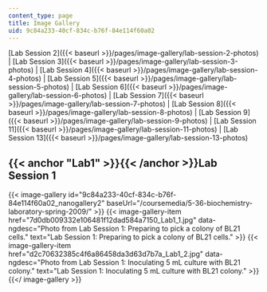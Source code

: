 ```yaml
---
content_type: page
title: Image Gallery
uid: 9c84a233-40cf-834c-b76f-84e114f60a02
---
```


[Lab Session 2]({{< baseurl >}}/pages/image-gallery/lab-session-2-photos) | [Lab Session 3]({{< baseurl >}}/pages/image-gallery/lab-session-3-photos) | [Lab Session 4]({{< baseurl >}}/pages/image-gallery/lab-session-4-photos) | [Lab Session 5]({{< baseurl >}}/pages/image-gallery/lab-session-5-photos) | [Lab Session 6]({{< baseurl >}}/pages/image-gallery/lab-session-6-photos) | [Lab Session 7]({{< baseurl >}}/pages/image-gallery/lab-session-7-photos) | [Lab Session 8]({{< baseurl >}}/pages/image-gallery/lab-session-8-photos) | [Lab Session 9]({{< baseurl >}}/pages/image-gallery/lab-session-9-photos) | [Lab Session 11]({{< baseurl >}}/pages/image-gallery/lab-session-11-photos) | [Lab Session 13]({{< baseurl >}}/pages/image-gallery/lab-session-13-photos)

{{< anchor "Lab1" >}}{{< /anchor >}}Lab Session 1 
--------------------------------------------------
{{< image-gallery id="9c84a233-40cf-834c-b76f-84e114f60a02_nanogallery2" baseUrl="/coursemedia/5-36-biochemistry-laboratory-spring-2009/" >}}
{{< image-gallery-item href="7d0db009332e106481f12dad584a7150_Lab1_1.jpg" data-ngdesc="Photo from Lab Session 1: Preparing to pick a colony of BL21 cells." text="Lab Session 1: Preparing to pick a colony of BL21 cells." >}}
{{< image-gallery-item href="d2c70632385c4f6a86458da3d63d7b7a_Lab1_2.jpg" data-ngdesc="Photo from Lab Session 1: Inoculating 5 mL culture with BL21 colony." text="Lab Session 1: Inoculating 5 mL culture with BL21 colony." >}}
{{</ image-gallery >}}